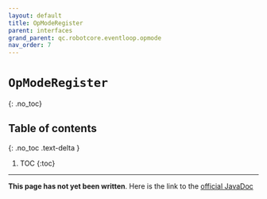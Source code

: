 ```yaml
---
layout: default
title: OpModeRegister
parent: interfaces
grand_parent: qc.robotcore.eventloop.opmode
nav_order: 7
---
```

# `OpModeRegister`
{: .no_toc}

## Table of contents
{: .no_toc .text-delta }

1. TOC
{:toc}
---
**This page has not yet been written**. Here is the link to the [official JavaDoc](https://ftctechnh.github.io/ftc_app/doc/javadoc/com/qualcomm/robotcore/eventloop/opmode/OpModeRegister.html)
        